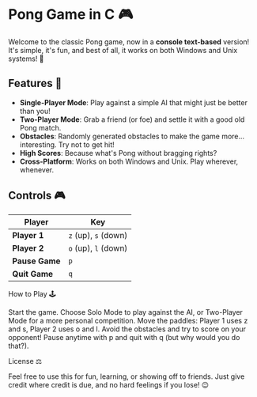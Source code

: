 # Pong Game in C 🎮

Welcome to the classic Pong game, now in a **console text-based** version! It's simple, it's fun, and best of all, it works on both Windows and Unix systems! 🎉

## Features 🚀
- **Single-Player Mode**: Play against a simple AI that might just be better than you!
- **Two-Player Mode**: Grab a friend (or foe) and settle it with a good old Pong match.
- **Obstacles**: Randomly generated obstacles to make the game more... interesting. Try not to get hit!
- **High Scores**: Because what's Pong without bragging rights?
- **Cross-Platform**: Works on both Windows and Unix. Play wherever, whenever.

## Controls 🎮

| Player         | Key                 |
|----------------|---------------------|
| **Player 1**   | `z` (up), `s` (down)|
| **Player 2**   | `o` (up), `l` (down)|
| **Pause Game** | `p`                 |
| **Quit Game**  | `q`                 |

How to Play 🕹

Start the game.
Choose Solo Mode to play against the AI, or Two-Player Mode for a more personal competition.
Move the paddles: Player 1 uses z and s, Player 2 uses o and l.
Avoid the obstacles and try to score on your opponent!
Pause anytime with p and quit with q (but why would you do that?).

License ⚖️

Feel free to use this for fun, learning, or showing off to friends. Just give credit where credit is due, and no hard feelings if you lose! 😉